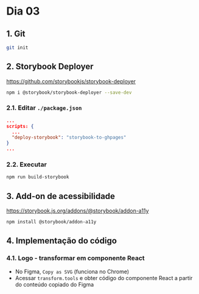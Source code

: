 # Dia 03

## 1. Git

```bash
git init
```

## 2. Storybook Deployer

https://github.com/storybookjs/storybook-deployer

```bash
npm i @storybook/storybook-deployer --save-dev
```

### 2.1. Editar `./package.json`

```json
...
scripts: {
  ...
  "deploy-storybook": "storybook-to-ghpages"
}
...
```

### 2.2. Executar

```bash
npm run build-storybook
```

## 3. Add-on de acessibilidade

https://storybook.js.org/addons/@storybook/addon-a11y

```bash
npm install @storybook/addon-a11y
```

## 4. Implementação do código

### 4.1. Logo - transformar em componente React

- No Figma, `Copy as SVG` (funciona no Chrome)
- Acessar `transform.tools` e obter código do componente React a partir do conteúdo copiado do Figma
